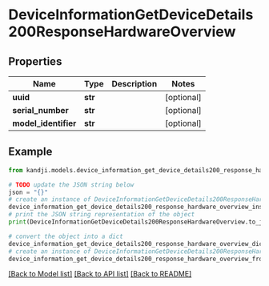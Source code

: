 # DeviceInformationGetDeviceDetails200ResponseHardwareOverview


## Properties

Name | Type | Description | Notes
------------ | ------------- | ------------- | -------------
**uuid** | **str** |  | [optional] 
**serial_number** | **str** |  | [optional] 
**model_identifier** | **str** |  | [optional] 

## Example

```python
from kandji.models.device_information_get_device_details200_response_hardware_overview import DeviceInformationGetDeviceDetails200ResponseHardwareOverview

# TODO update the JSON string below
json = "{}"
# create an instance of DeviceInformationGetDeviceDetails200ResponseHardwareOverview from a JSON string
device_information_get_device_details200_response_hardware_overview_instance = DeviceInformationGetDeviceDetails200ResponseHardwareOverview.from_json(json)
# print the JSON string representation of the object
print(DeviceInformationGetDeviceDetails200ResponseHardwareOverview.to_json())

# convert the object into a dict
device_information_get_device_details200_response_hardware_overview_dict = device_information_get_device_details200_response_hardware_overview_instance.to_dict()
# create an instance of DeviceInformationGetDeviceDetails200ResponseHardwareOverview from a dict
device_information_get_device_details200_response_hardware_overview_from_dict = DeviceInformationGetDeviceDetails200ResponseHardwareOverview.from_dict(device_information_get_device_details200_response_hardware_overview_dict)
```
[[Back to Model list]](../README.md#documentation-for-models) [[Back to API list]](../README.md#documentation-for-api-endpoints) [[Back to README]](../README.md)


